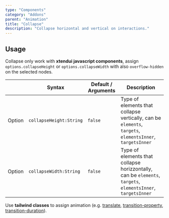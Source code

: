 ```yaml
---
type: "Components"
category: "Addons"
parent: "Animation"
title: "Collapse"
description: "Collapse horizontal and vertical on interactions."
---
```


## Usage

Collapse only work with **xtendui javascript components**, assign `options.collapseHeight` or `options.collapseWidth` with also `overflow-hidden` on the selected nodes.

<div class="xt-overflow-sub overflow-y-hidden overflow-x-scroll my-4 xt-m-auto w-full">

|                         | Syntax                                    | Default / Arguments                       | Description                   |
| ----------------------- | ----------------------------------------- | ----------------------------- | ----------------------------- |
| Option                    | `collapseHeight:String`                          | `false`        | Type of elements that collapse vertically, can be `elements`, `targets`, `elementsInner`, `targetsInner`           |
| Option                    | `collapseWidth:String`                          | `false`        | Type of elements that collapse horizzontally, can be `elements`, `targets`, `elementsInner`, `targetsInner`           |

</div>

Use **tailwind classes** to assign animation (e.g. [translate](https://tailwindcss.com/docs/translate), [transition-property](https://tailwindcss.com/docs/transition-property), [transition-duration](https://tailwindcss.com/docs/transition-duration)).

<demo>
  <demovanilla src="vanilla/components/addons/animation/collapse-width">
  </demovanilla>
</demo>

<demo>
  <demovanilla src="vanilla/components/addons/animation/collapse-height">
  </demovanilla>
</demo>
